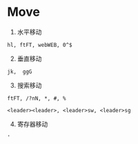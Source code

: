 # Move

1. 水平移动

```
hl, ftFT, webWEB, 0^$
```

2. 垂直移动

```
jk,  ggG
```

3. 搜索移动

```
ftFT, /?nN, *, #, %

<leader><leader>, <leader>sw, <leader>sg
```

4. 寄存器移动

```
'
```
